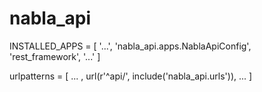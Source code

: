 # nabla_api

INSTALLED_APPS = [
    '...',
    'nabla_api.apps.NablaApiConfig',
    'rest_framework',
    '...'
]


urlpatterns = [
    ... ,
    url(r'^api/', include('nabla_api.urls')),
    ...
]